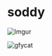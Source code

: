 # soddy

![Imgur](https://i.imgur.com/5CW6GzE.png)

![gfycat](https://thumbs.gfycat.com/AgedUniformErmine-size_restricted.gif)
